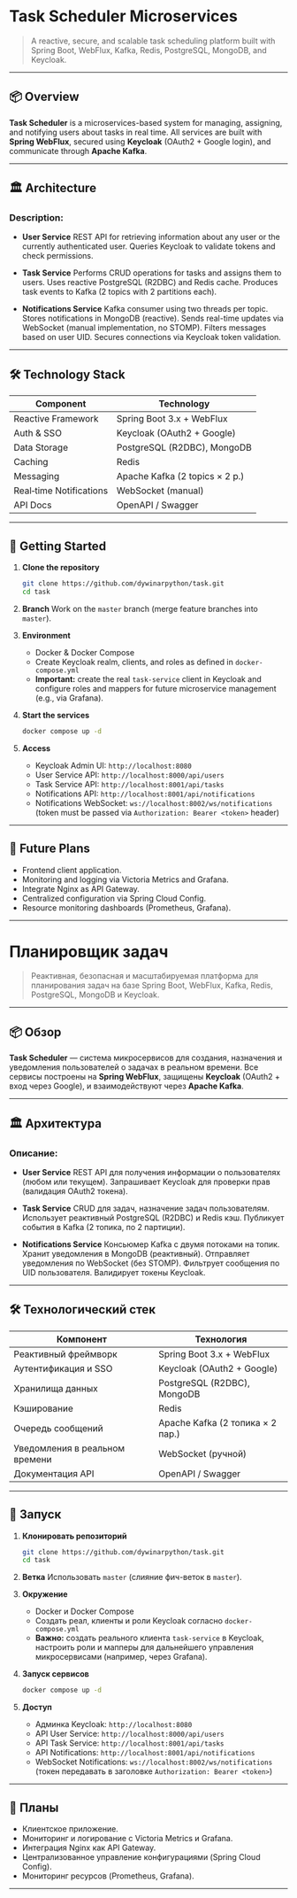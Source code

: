 # Task Scheduler Microservices

> A reactive, secure, and scalable task scheduling platform built with Spring Boot, WebFlux, Kafka, Redis, PostgreSQL, MongoDB, and Keycloak.

---

## 📦 Overview

**Task Scheduler** is a microservices-based system for managing, assigning, and notifying users about tasks in real time.
All services are built with **Spring WebFlux**, secured using **Keycloak** (OAuth2 + Google login), and communicate through **Apache Kafka**.

---

## 🏛️ Architecture 


### Description:

* **User Service**
  REST API for retrieving information about any user or the currently authenticated user.
  Queries Keycloak to validate tokens and check permissions.

* **Task Service**
  Performs CRUD operations for tasks and assigns them to users.
  Uses reactive PostgreSQL (R2DBC) and Redis cache.
  Produces task events to Kafka (2 topics with 2 partitions each).

* **Notifications Service**
  Kafka consumer using two threads per topic.
  Stores notifications in MongoDB (reactive).
  Sends real-time updates via WebSocket (manual implementation, no STOMP).
  Filters messages based on user UID.
  Secures connections via Keycloak token validation.

---

## 🛠️ Technology Stack

| Component               | Technology                     |
| ----------------------- | ------------------------------ |
| Reactive Framework      | Spring Boot 3.x + WebFlux      |
| Auth & SSO              | Keycloak (OAuth2 + Google)     |
| Data Storage            | PostgreSQL (R2DBC), MongoDB    |
| Caching                 | Redis                          |
| Messaging               | Apache Kafka (2 topics × 2 p.) |
| Real‑time Notifications | WebSocket (manual)             |
| API Docs                | OpenAPI / Swagger              |

---

## 🚀 Getting Started

1. **Clone the repository**

   ```bash
   git clone https://github.com/dywinarpython/task.git
   cd task
   ```

2. **Branch**
   Work on the `master` branch (merge feature branches into `master`).

3. **Environment**

    * Docker & Docker Compose
    * Create Keycloak realm, clients, and roles as defined in `docker-compose.yml`
    * **Important:** create the real `task-service` client in Keycloak and configure roles and mappers for future microservice management (e.g., via Grafana).

4. **Start the services**

   ```bash
   docker compose up -d
   ```

5. **Access**

    * Keycloak Admin UI: `http://localhost:8080`
    * User Service API: `http://localhost:8000/api/users`
    * Task Service API: `http://localhost:8001/api/tasks`
    * Notifications API: `http://localhost:8001/api/notifications`
    * Notifications WebSocket: `ws://localhost:8002/ws/notifications` (token must be passed via `Authorization: Bearer <token>` header)

---

## 🎯 Future Plans

* Frontend client application.
* Monitoring and logging via Victoria Metrics and Grafana.
* Integrate Nginx as API Gateway.
* Centralized configuration via Spring Cloud Config.
* Resource monitoring dashboards (Prometheus, Grafana).

---

# Планировщик задач 

> Реактивная, безопасная и масштабируемая платформа для планирования задач на базе Spring Boot, WebFlux, Kafka, Redis, PostgreSQL, MongoDB и Keycloak.

---

## 📦 Обзор

**Task Scheduler** — система микросервисов для создания, назначения и уведомления пользователей о задачах в реальном времени.
Все сервисы построены на **Spring WebFlux**, защищены **Keycloak** (OAuth2 + вход через Google), и взаимодействуют через **Apache Kafka**.

---

## 🏛️ Архитектура 


### Описание:

* **User Service**
  REST API для получения информации о пользователях (любом или текущем).
  Запрашивает Keycloak для проверки прав (валидация OAuth2 токена).

* **Task Service**
  CRUD для задач, назначение задач пользователям.
  Использует реактивный PostgreSQL (R2DBC) и Redis кэш.
  Публикует события в Kafka (2 топика, по 2 партиции).

* **Notifications Service**
  Консьюмер Kafka с двумя потоками на топик.
  Хранит уведомления в MongoDB (реактивный).
  Отправляет уведомления по WebSocket (без STOMP).
  Фильтрует сообщения по UID пользователя.
  Валидирует токены Keycloak.

---

## 🛠️ Технологический стек

| Компонент                      | Технология                       |
| ------------------------------ | -------------------------------- |
| Реактивный фреймворк           | Spring Boot 3.x + WebFlux        |
| Аутентификация и SSO           | Keycloak (OAuth2 + Google)       |
| Хранилища данных               | PostgreSQL (R2DBC), MongoDB      |
| Кэширование                    | Redis                            |
| Очередь сообщений              | Apache Kafka (2 топика × 2 пар.) |
| Уведомления в реальном времени | WebSocket (ручной)               |
| Документация API               | OpenAPI / Swagger                |

---

## 🚀 Запуск

1. **Клонировать репозиторий**

   ```bash
   git clone https://github.com/dywinarpython/task.git
   cd task
   ```

2. **Ветка**
   Использовать `master` (слияние фич-веток в `master`).

3. **Окружение**

    * Docker и Docker Compose
    * Создать реал, клиенты и роли Keycloak согласно `docker-compose.yml`
    * **Важно:** создать реального клиента `task-service` в Keycloak, настроить роли и мапперы для дальнейшего управления микросервисами (например, через Grafana).

4. **Запуск сервисов**

   ```bash
   docker compose up -d
   ```

5. **Доступ**

    * Админка Keycloak: `http://localhost:8080`
    * API User Service: `http://localhost:8000/api/users`
    * API Task Service: `http://localhost:8001/api/tasks`
    * API Notifications: `http://localhost:8001/api/notifications`
    * WebSocket Notifications: `ws://localhost:8002/ws/notifications` (токен передавать в заголовке `Authorization: Bearer <token>`)

---

## 🎯 Планы

* Клиентское приложение.
* Мониторинг и логирование с Victoria Metrics и Grafana.
* Интеграция Nginx как API Gateway.
* Централизованное управление конфигурациями (Spring Cloud Config).
* Мониторинг ресурсов (Prometheus, Grafana).

---
